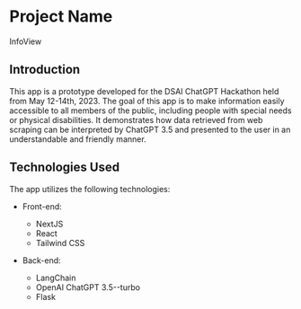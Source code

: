 # Project Name

InfoView

## Introduction

This app is a prototype developed for the DSAI ChatGPT Hackathon held from May 12-14th, 2023. The goal of this app is to make information easily accessible to all members of the public, including people with special needs or physical disabilities. It demonstrates how data retrieved from web scraping can be interpreted by ChatGPT 3.5 and presented to the user in an understandable and friendly manner.

## Technologies Used

The app utilizes the following technologies:

- Front-end:
  - NextJS
  - React
  - Tailwind CSS

- Back-end:
  - LangChain
  - OpenAI ChatGPT 3.5--turbo
  - Flask
